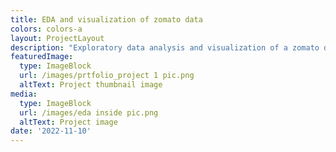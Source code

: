 ```yaml
---
title: EDA and visualization of zomato data
colors: colors-a
layout: ProjectLayout
description: "Exploratory data analysis and visualization of a zomato dataset\_ from kaggle has been performed using python, panda and other visualization libraries of python in jupiter notebook."
featuredImage:
  type: ImageBlock
  url: /images/prtfolio_project 1 pic.png
  altText: Project thumbnail image
media:
  type: ImageBlock
  url: /images/eda inside pic.png
  altText: Project image
date: '2022-11-10'
---
```

